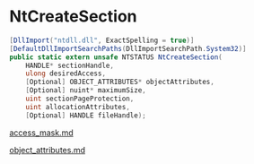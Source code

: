 # NtCreateSection

```csharp
[DllImport("ntdll.dll", ExactSpelling = true)]
[DefaultDllImportSearchPaths(DllImportSearchPath.System32)]
public static extern unsafe NTSTATUS NtCreateSection(
    HANDLE* sectionHandle,
    ulong desiredAccess,
    [Optional] OBJECT_ATTRIBUTES* objectAttributes,
    [Optional] nuint* maximumSize,
    uint sectionPageProtection,
    uint allocationAttributes,
    [Optional] HANDLE fileHandle);
```

[access\_mask.md](../foundation/access\_mask.md "mention")

[object\_attributes.md](../foundation/object\_attributes.md "mention")
